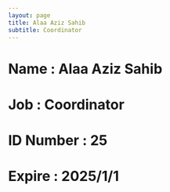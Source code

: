 ```yaml
---
layout: page
title: Alaa Aziz Sahib
subtitle: Coordinator
---
```

# Name : Alaa Aziz Sahib
# Job : Coordinator
# ID Number : 25
# Expire : 2025/1/1

